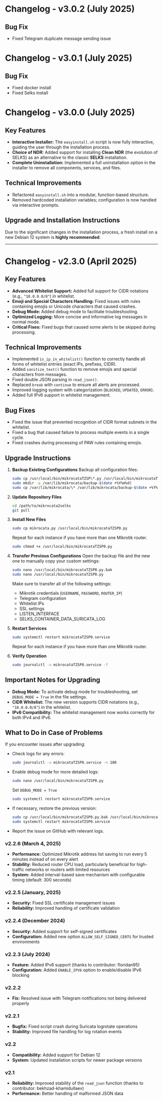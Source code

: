 # Changelog - v3.0.2 (July 2025)

## Bug Fix

*   Fixed Telegram duplicate message sending issue

# Changelog - v3.0.1 (July 2025)

## Bug Fix

*   Fixed docker install
*   Fixed Selks install

# Changelog - v3.0.0 (July 2025)

## Key Features

*   **Interactive Installer:** The `easyinstall.sh` script is now fully interactive, guiding the user through the installation process.
*   **Choice of NDR:** Added support for installing **Clean NDR** (the evolution of SELKS) as an alternative to the classic **SELKS** installation.
*   **Complete Uninstallation:** Implemented a full uninstallation option in the installer to remove all components, services, and files.

## Technical Improvements

*   Refactored `easyinstall.sh` into a modular, function-based structure.
*   Removed hardcoded installation variables; configuration is now handled via interactive prompts.

## Upgrade and Installation Instructions

Due to the significant changes in the installation process, a fresh install on a new Debian 12 system is **highly recommended**.

---

# Changelog - v2.3.0 (April 2025)

## Key Features

* **Advanced Whitelist Support:** Added full support for CIDR notations (e.g., `"10.0.0.0/8"`) in whitelist.
* **Emoji and Special Characters Handling:** Fixed issues with rules containing emojis or Unicode characters that caused crashes.
* **Debug Mode:** Added debug mode to facilitate troubleshooting.
* **Optimized Logging:** More concise and informative log messages in normal mode.
* **Critical Fixes:** Fixed bugs that caused some alerts to be skipped during processing.

## Technical Improvements

* Implemented `is_ip_in_whitelist()` function to correctly handle all forms of whitelist entries (exact IPs, prefixes, CIDR).
* Added `sanitize_text()` function to remove emojis and special characters from messages.
* Fixed double JSON parsing in `read_json()`.
* Replaced `break` with `continue` to ensure all alerts are processed.
* Improved logging system with categorization (`BLOCKED`, `UPDATED`, `ERROR`).
* Added full IPv6 support in whitelist management.

## Bug Fixes

* Fixed the issue that prevented recognition of CIDR format subnets in the whitelist.
* Fixed a bug that caused failure to process multiple events in a single cycle.
* Fixed crashes during processing of PAW rules containing emojis.

## Upgrade Instructions

1.  **Backup Existing Configurations**
    Backup all configuration files:

    ```bash
    sudo cp /usr/local/bin/mikrocataTZSP\*.py /usr/local/bin/mikrocataTZSP\*.py.bak
    sudo mkdir -p /var/lib/mikrocata/backup-$(date +%Y%m%d)
    sudo cp /var/lib/mikrocata/\* /var/lib/mikrocata/backup-$(date +%Y%m%d)/
    ```

2.  **Update Repository Files**

    ```bash
    cd /path/to/mikrocata2selks
    git pull
    ```

3.  **Install New Files**

    ```bash
    sudo cp mikrocata.py /usr/local/bin/mikrocataTZSP0.py
    ```

    Repeat for each instance if you have more than one Mikrotik router.

    ```bash
    sudo chmod +x /usr/local/bin/mikrocataTZSP0.py
    ```

4.  **Transfer Previous Configurations**
    Open the backup file and the new one to manually copy your custom settings:

    ```bash
    sudo nano /usr/local/bin/mikrocataTZSP0.py.bak
    sudo nano /usr/local/bin/mikrocataTZSP0.py
    ```

    Make sure to transfer all of the following settings:

    * Mikrotik credentials (`USERNAME`, `PASSWORD`, `ROUTER_IP`)
    * Telegram configuration
    * Whitelist IPs
    * SSL settings
    * LISTEN_INTERFACE
    * SELKS_CONTAINER_DATA_SURICATA_LOG

5.  **Restart Services**

    ```bash
    sudo systemctl restart mikrocataTZSP0.service
    ```

    Repeat for each instance if you have more than one Mikrotik router.

6.  **Verify Operation**
    ```bash
    sudo journalctl -u mikrocataTZSP0.service -f
    ```

## Important Notes for Upgrading

* **Debug Mode:** To activate debug mode for troubleshooting, set `DEBUG_MODE = True` in the file settings.
* **CIDR Whitelist:** The new version supports CIDR notations (e.g., `"10.0.0.0/8"`) in the whitelist.
* **IPv6 Compatibility:** The whitelist management now works correctly for both IPv4 and IPv6.

## What to Do in Case of Problems

If you encounter issues after upgrading:

* Check logs for any errors:
    ```bash
    sudo journalctl -u mikrocataTZSP0.service -n 100
    ```
* Enable debug mode for more detailed logs:
    ```bash
    sudo nano /usr/local/bin/mikrocataTZSP0.py
    ```
    Set `DEBUG_MODE = True`
    ```bash
    sudo systemctl restart mikrocataTZSP0.service
    ```
* If necessary, restore the previous version:
    ```bash
    sudo cp /usr/local/bin/mikrocataTZSP0.py.bak /usr/local/bin/mikrocataTZSP0.py
    sudo systemctl restart mikrocataTZSP0.service
    ```
* Report the issue on GitHub with relevant logs.

### v2.2.6 (March 4, 2025)
- **Performance:** Optimized Mikrotik address list saving to run every 5 minutes instead of on every alert
- **Stability:** Reduced router CPU load, particularly beneficial for high-traffic networks or routers with limited resources
- **System:** Added interval-based save mechanism with configurable timing (default: 300 seconds)

### v2.2.5 (January, 2025)
- **Security:** Fixed SSL certificate management issues
- **Reliability:** Improved handling of certificate validation

### v2.2.4 (December 2024)
- **Security:** Added support for self-signed certificates
- **Configuration:** Added new option `ALLOW_SELF_SIGNED_CERTS` for trusted environments

### v2.2.3 (July 2024)
- **Feature:** Added IPv6 support (thanks to contributor: floridan95)
- **Configuration:** Added `ENABLE_IPV6` option to enable/disable IPv6 blocking

### v2.2.2
- **Fix:** Resolved issue with Telegram notifications not being delivered properly

### v2.2.1
- **Bugfix:** Fixed script crash during Suricata logrotate operations
- **Stability:** Improved file handling for log rotation events

### v2.2
- **Compatibility:** Added support for Debian 12
- **System:** Updated installation scripts for newer package versions

### v2.1
- **Reliability:** Improved stability of the `read_json` function (thanks to contributor: bekhzad-khamidullaev)
- **Performance:** Better handling of malformed JSON data
